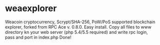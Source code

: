 # weaexplorer
Weacoin cryptocurrency, Scrypt/SHA-256, PoW/PoS supported blockchain explorer, forked from RPC Ace v. 0.8.0.
Easy install.
Copy all files to www directory kn your web server (php 5.4/5.5 required) and write rpc login, pass and port in index.php
Done!
